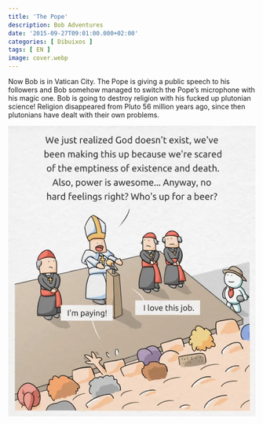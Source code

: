 ```yaml
---
title: 'The Pope'
description: Bob Adventures
date: '2015-09-27T09:01:00.000+02:00'
categories: [ Dibuixos ]
tags: [ EN ]
image: cover.webp
---
```


Now Bob is in Vatican City. The Pope is giving a public speech to his followers and Bob somehow managed to switch the Pope’s microphone with his magic one. Bob is going to destroy religion with his fucked up plutonian science! Religion disappeared from Pluto 56 million years ago, since then plutonians have dealt with their own problems.

![](bob5_religion.webp)
